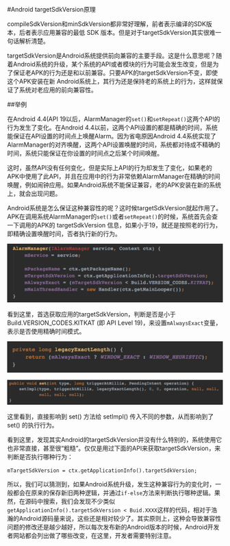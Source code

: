 #Android targetSdkVersion原理

compileSdkVersion和minSdkVersion都非常好理解，前者表示编译的SDK版本，后者表示应用兼容的最低 SDK 版本。但是对于targetSdkVersion其实很难一句话解析清楚。

targetSdkVersion是Android系统提供前向兼容的主要手段。这是什么意思呢？随着Android系统的升级，某个系统的API或者模块的行为可能会发生改变，但是为了保证老APK的行为还是和以前兼容。只要APK的targetSdkVersion不变，即使这个APK安装在新 Android系统上，其行为还是保持老的系统上的行为，这样就保证了系统对老应用的前向兼容性。

##举例

在Android 4.4(API 19以后，AlarmManager的`set()`和`setRepeat()`这两个API的行为发生了变化。在Android 4.4以前，这两个API设置的都是精确的时间，系统能保证在API设置的时间点上唤醒Alarm。因为省电原因Android 4.4系统实现了AlarmManager的对齐唤醒，这两个API设置唤醒的时间，系统都对待成不精确的时间，系统只能保证在你设置的时间点之后某个时间唤醒。

这时，虽然API没有任何变化，但是实际上API的行为却发生了变化，如果老的APK中使用了此API，并且在应用中的行为非常依赖AlarmManager在精确的时间唤醒，例如闹钟应用。如果Android系统不能保证兼容，老的APK安装在新的系统上，就会出现问题。

Android系统是怎么保证这种兼容性的呢？这时候targetSdkVersion就起作用了。APK在调用系统AlarmManager的`set()`或者`setRepeat()`的时候，系统首先会查一下调用的APK的 targetSdkVersion 信息，如果小于19，就还是按照老的行为，即精确设置唤醒时间，否者执行新的行为。

![](/assets/AlarmManager_constructor.jpeg)

看到这里，首选获取应用的targetSdkVersion，判断是否是小于Build.VERSION_CODES.KITKAT (即 API Level 19)，来设置`mAlwaysExact`变量，表示是否使用精确时间模式。

![](/assets/AlarmManager_legacyExactLength.jpeg)

![](/assets/AlarmManager_set.jpeg)

这里看到，直接影响到 set() 方法给 setImpl() 传入不同的参数，从而影响到了 set() 的执行行为。

看到这里，发现其实Android的targetSdkVersion并没有什么特别的，系统使用它也非常直接，甚至很“粗糙”。仅仅是用过下面的API来获取targetSdkVersion，来判断是否执行哪种行为：

```
mTargetSdkVersion = ctx.getApplicationInfo().targetSdkVersion;
```

所以，我们可以猜测到，如果Android系统升级，发生这种兼容行为的变化时，一般都会在原来的保存新旧两种逻辑，并通过`if-else`方法来判断执行哪种逻辑。果然，在源码中搜索，我们会发现不少类似`getApplicationInfo().targetSdkVersion < Buid.XXXX`这样的代码，相对于浩瀚的Android源码量来说，这些还是相对较少了。其实原则上，这种会导致兼容性问题的修改还是越少越好，所以每次发布新的Android版本的时候，Android开发者网站都会列出做了哪些改变，在这里，开发者需要特别注意。

